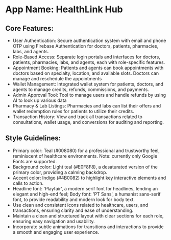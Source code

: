 # **App Name**: HealthLink Hub

## Core Features:

- User Authentication: Secure authentication system with email and phone OTP using Firebase Authentication for doctors, patients, pharmacies, labs, and agents.
- Role-Based Access: Separate login portals and interfaces for doctors, patients, pharmacies, labs, and agents, each with role-specific features.
- Appointment Booking: Patients and agents can book appointments with doctors based on specialty, location, and available slots.  Doctors can manage and reschedule the appointments
- Wallet Management: Integrated wallet system for patients, doctors, and agents to manage credits, refunds, commissions, and payments.
- Admin Approval Tool: Tool to manage users and handle refunds by using AI to look up various data
- Pharmacy & Lab Listings: Pharmacies and labs can list their offers and wallet redemption rules for patients to utilize their credits.
- Transaction History: View and track all transactions related to consultations, wallet usage, and conversions for auditing and reporting.

## Style Guidelines:

- Primary color: Teal (#008080) for a professional and trustworthy feel, reminiscent of healthcare environments.  Note: currently only Google Fonts are supported.
- Background color: Light teal (#E0F8F8), a desaturated version of the primary color, providing a calming backdrop.
- Accent color: Indigo (#4B0082) to highlight key interactive elements and calls to action.
- Headline font: 'Playfair', a modern serif font for headlines, lending an elegant and high-end feel; Body font: 'PT Sans', a humanist sans-serif font, to provide readability and modern look for body text.
- Use clean and consistent icons related to healthcare, users, and transactions, ensuring clarity and ease of understanding.
- Maintain a clean and structured layout with clear sections for each role, ensuring easy navigation and usability.
- Incorporate subtle animations for transitions and interactions to provide a smooth and engaging user experience.
